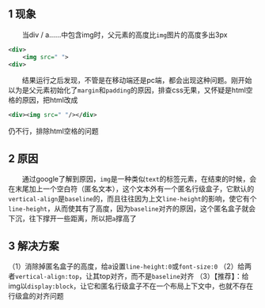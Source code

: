 ## 1 现象

  当div / a……中包含img时，父元素的高度比`img`图片的高度多出3px

```xml
<div>
    <img src=" ">
<div>
```

  结果运行之后发现，不管是在移动端还是pc端，都会出现这种问题。刚开始以为是父元素初始化了`margin`和`padding`的原因，排查css无果，又怀疑是html空格的原因，把html改成

```xml
<div><img src=" "/></div>
```

仍不行，排除html空格的问题

## 2 原因

  通过google了解到原因，`img`是一种类似`text`的标签元素，在结束的时候，会在末尾加上一个空白符（匿名文本），这个文本外有一个匿名行级盒子，它默认的`vertical-align`是`baseline`的，而且往往因为上文`line-height`的影响，使它有个`line-height`，从而使其有了高度，因为`baseline`对齐的原因，这个匿名盒子就会下沉，往下撑开一些距离，所以把`a`撑高了

## 3 解决方案

（1）消除掉匿名盒子的高度，给a设置`line-height:0`或`font-size:0` 
（2）给两者`vertical-align:top`，让其top对齐，而不是`baseline`对齐 
（3）【推荐】：给img以`display:block`，让它和匿名行级盒子不在一个布局上下文中，也就不存在行级盒的对齐问题
